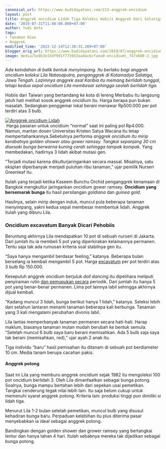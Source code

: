 ```yaml
---
canonical_url: https://www.budidayatani.com/213-anggrek-oncidium
layout: post
title: Anggrek oncidium Lidah Tiga Koleksi Hobiis Anggrek Dari Salatiga
date: '2019-07-31T11:48:00.000+07:00'
author: Yudi Anto
tags:
- Tanaman Hias
- Anggrek
modified_time: '2022-12-14T12:30:31.269+07:00'
blogger_orig_url: https://www.budidayatani.com/2019/07/anggrek-oncidium-lidah-tiga-koleksi.html
image: media/5e8b3e15df9d1f773953aa4ac6cfaea9-oncidium\_747x600-2.jpg
---
```

*Ada keindahan di balik bentuk menyimpang. Itu berlaku bagi anggrek oncidium koleksi Lila Natasaputra, penganggrek di Kotamadya Salatiga, Jawa Tengah. Lazimnya anggrek asal Karibia itu memang berlidah tunggal, tetapi kedua sepal oncidium Lila membesar sehingga seolah berlidah tiga.*

Hobiis dari Taiwan yang bertandang ke kota di lereng Merbabu itu langsung jatuh hati melihat sosok anggrek oncidium itu. Harga berapa pun bukan masalah. Sedangkan penggemar lokal berani menawar Rp500.000 per pot terdiri atas 3 bulb. 

[![Anggrek oncidium Lidah](https://blogger.googleusercontent.com/img/b/R29vZ2xl/AVvXsEjzU9VtwgJn5SCvV-mBdlM5f23GjEu-cI0cXSn1zL-NjrQ-vQfRJjc4e8k12jUZ73JQyVl-JvySS2REaV13Bd3cj2MuUprJMkaeoMrOyglmRQW7HaCUk0Gx2-IYqo7RaXnToJKS6ES4iEtA/s16000/oncidium_747x600-2.jpg "Anggrek oncidium")](https://blogger.googleusercontent.com/img/b/R29vZ2xl/AVvXsEjzU9VtwgJn5SCvV-mBdlM5f23GjEu-cI0cXSn1zL-NjrQ-vQfRJjc4e8k12jUZ73JQyVl-JvySS2REaV13Bd3cj2MuUprJMkaeoMrOyglmRQW7HaCUk0Gx2-IYqo7RaXnToJKS6ES4iEtA/s448/oncidium_747x600-2.jpg)  
 Harga pasaran untuk oncidium “normal” saat ini paling pol Rp4.000. Namun, mantan dosen Universitas Kristen Satya Wacana itu tetap mempertahankannya.Sebetulnya performa *anggrek oncidium itu mirip kerabatnya golden shower atau gower ramsey. Tangkai sepanjang 30 cm disesaki bunga berwarna kuning cerah sehingga tampak kompak.* Yang membedakan, hadirnya 3 lidah akibat mutasi gen. 

“Terjadi mutasi karena dikulturjaringankan secara massal. Misalnya, satu eksplan diperbanyak menjadi puluhan ribu tanaman,” ujar pemilik Nurseri Greenleaf itu.

Itulah yang terjadi ketika Kaseem Bunchu Orchid penganggrek kenamaan di Bangkok mengkultur jaringankan oncidium gower ramsey. **Oncidium yang bersemarak bunga** itu hasil persilangan *goldiana* dan *guinea gold*. 

Hasilnya, selain mirip dengan induk, muncul pula beberapa tanaman menyimpang, yakni kedua sepal membesar membentuk lidah. Anggrek itulah yang diburu Lila.

### Oncidium excavatum Banyak Dicari Pehobiis

Beruntung akhirnya Lila mendapatkan 10 pot di sebuah nurseri di Jakarta. Dari jumlah itu ia membeli 5 pot yang diperkirakan kelainannya permanen. Tentu saja tak ada rumusan kriteria soal stabilnya gen itu. 

“Saya hanya mengambil berdasar feeling,” katanya. Beberapa bulan berselang ia kembali mengambil 5 pot. Harga [excavatum](https://www.orchidweb.com/orchids/oncidiinae/species/oncidium-excavatum) per pot terdiri atas 3 bulb Rp 150.000.

Kesepuluh anggrek oncidium berjuluk *doll dancing* itu dipelihara meliputi penyiraman rutin [dan pemupukan secara](https://www.budidayatani.com/2019/07/tips-dan-trik-agar-tabulampot-tumbuh.html) periodik. Dari jumlah itu hanya 5 pot yang benar-benar permanen. Lima pot lainnya labil sehingga akhirnya dijual kembali. 

“Kadang muncul 3 lidah, bunga berikut hanya 1 lidah,” katanya. Seleksi lebih dari setahun lantaran menanti tanaman beberapa kali berbunga. Tanaman yang 3 kali mengalami perubahan divonis labil.

Lila lantas memperbanyak tanaman permanen secara hati-hati. Harap maklum, biasanya tanaman mutan mudah berubah ke bentuk semula. “Setelah muncul 6 bulb saya baru berani memisahkan. Ada 5 bulb saja saya tak berani (memisahkan, red),” ujar ayah 2 anak itu. 

Tiga individu “baru” hasil pemisahan itu ditanam di sebuah pot berdiameter 10 cm. Media tanam berupa cacahan pakis.

#### Anggrek potong

Saat ini Lila yang memburu anggrek oncidium sejak 1982 itu mengoleksi 100 pot oncidium berlidah 3. Oleh Lila dimanfaatkan sebagai bunga potong. Soalnya, bunga mampu bertahan lebih dari sepekan usai pemetikan. Tangkai cenderung tegak nilai lebih lain. Itu saja belum cukup untuk memenuhi syarat anggrek potong. Kriteria lain: produksi tinggi pun dimiliki si lidah tiga.

Menurut Lila 1-2 bulan setelah pemetikan, muncul bulb yang disusul kehadiran bunga baru. Perpaduan kelebihan itu plus diterima pasar menyebabkan ia ideal sebagai anggrek potong. 

Bandingkan dengan golden shower dan grower ramsey yang bertangkai lentur dan hanya tahan 4 hari. Itulah sebabnya mereka tak dijadikan sebagai bunga potong.

